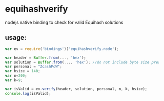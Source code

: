 # equihashverify
nodejs native binding to check for valid Equihash solutions

## usage:
````javascript
var ev = require('bindings')('equihashverify.node');

var header = Buffer.from(..., 'hex');
var solution = Buffer.from(..., 'hex'); //do not include byte size preamble "fd4005"
var personal = "ZcashPoW";
var hsize = 140;
var n=200;
var k=9;

var isValid = ev.verify(header, solution, personal, n, k, hsize);
console.log(isValid);
````

